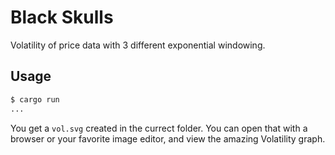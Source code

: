 # Black Skulls

Volatility of price data with 3 different exponential windowing.

## Usage

```sh
$ cargo run
...
```

You get a `vol.svg` created in the currect folder. You can open that with a browser or your favorite image editor, and view the amazing Volatility graph.
